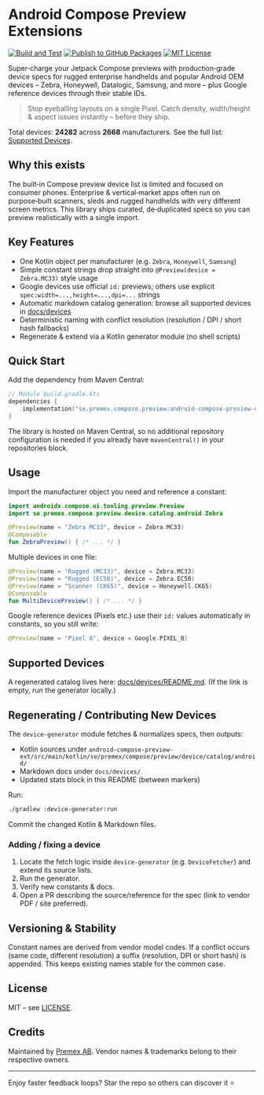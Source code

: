 # Android Compose Preview Extensions

[![Build and Test](https://github.com/premex-ab/android-compose-preview-ext/actions/workflows/ci.yml/badge.svg)](https://github.com/premex-ab/android-compose-preview-ext/actions/workflows/ci.yml)
[![Publish to GitHub Packages](https://github.com/premex-ab/android-compose-preview-ext/actions/workflows/publish.yml/badge.svg)](https://github.com/premex-ab/android-compose-preview-ext/actions/workflows/publish.yml)
[![MIT License](https://img.shields.io/badge/License-MIT-yellow.svg)](https://opensource.org/licenses/MIT)

Super‑charge your Jetpack Compose previews with production‑grade device specs for rugged enterprise handhelds and popular Android OEM devices – Zebra, Honeywell, Datalogic, Samsung, and more – plus Google reference devices through their stable IDs.

> Stop eyeballing layouts on a single Pixel. Catch density, width/height & aspect issues instantly – before they ship.

<!-- SUPPORTED_DEVICE_STATS_START -->
Total devices: **24282** across **2668** manufacturers. See the full list: [Supported Devices](docs/devices/README.md).
<!-- SUPPORTED_DEVICE_STATS_END -->

## Why this exists
The built‑in Compose preview device list is limited and focused on consumer phones. Enterprise & vertical‑market apps often run on purpose‑built scanners, sleds and rugged handhelds with very different screen metrics. This library ships curated, de‑duplicated specs so you can preview realistically with a single import.

## Key Features
- One Kotlin object per manufacturer (e.g. `Zebra`, `Honeywell`, `Samsung`)
- Simple constant strings drop straight into `@Preview(device = Zebra.MC33)` style usage
- Google devices use official `id:` previews; others use explicit `spec:width=...,height=...,dpi=...` strings
- Automatic markdown catalog generation: browse all supported devices in [docs/devices](docs/devices/README.md)
- Deterministic naming with conflict resolution (resolution / DPI / short hash fallbacks)
- Regenerate & extend via a Kotlin generator module (no shell scripts)

## Quick Start
Add the dependency from Maven Central:

```kotlin
// Module build.gradle.kts
dependencies {
    implementation("se.premex.compose.preview:android-compose-preview-ext:1.0.0")
}
```

The library is hosted on Maven Central, so no additional repository configuration is needed if you already have `mavenCentral()` in your repositories block.

## Usage
Import the manufacturer object you need and reference a constant:

```kotlin
import androidx.compose.ui.tooling.preview.Preview
import se.premex.compose.preview.device.catalog.android.Zebra

@Preview(name = "Zebra MC33", device = Zebra.MC33)
@Composable
fun ZebraPreview() { /* ... */ }
```

Multiple devices in one file:

```kotlin
@Preview(name = "Rugged (MC33)", device = Zebra.MC33)
@Preview(name = "Rugged (EC50)", device = Zebra.EC50)
@Preview(name = "Scanner (CK65)", device = Honeywell.CK65)
@Composable
fun MultiDevicePreview() { /* ... */ }
```

Google reference devices (Pixels etc.) use their `id:` values automatically in constants, so you still write:

```kotlin
@Preview(name = "Pixel 8", device = Google.PIXEL_8)
```

## Supported Devices
A regenerated catalog lives here: [docs/devices/README.md](docs/devices/README.md). (If the link is empty, run the generator locally.)

## Regenerating / Contributing New Devices
The `device-generator` module fetches & normalizes specs, then outputs:
- Kotlin sources under `android-compose-preview-ext/src/main/kotlin/se/premex/compose/preview/device/catalog/android/`
- Markdown docs under `docs/devices/`
- Updated stats block in this README (between markers)

Run:
```bash
./gradlew :device-generator:run
```
Commit the changed Kotlin & Markdown files.

### Adding / fixing a device
1. Locate the fetch logic inside `device-generator` (e.g. `DeviceFetcher`) and extend its source lists.
2. Run the generator.
3. Verify new constants & docs.
4. Open a PR describing the source/reference for the spec (link to vendor PDF / site preferred).

## Versioning & Stability
Constant names are derived from vendor model codes. If a conflict occurs (same code, different resolution) a suffix (resolution, DPI or short hash) is appended. This keeps existing names stable for the common case.

## License
MIT – see [LICENSE](LICENSE).

## Credits
Maintained by [Premex AB](https://premex.se). Vendor names & trademarks belong to their respective owners.

---
Enjoy faster feedback loops? Star the repo so others can discover it ⭐
